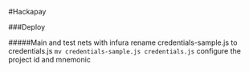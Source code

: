#Hackapay

###Deploy

#####Main and test nets with infura
rename credentials-sample.js to credentials.js
`mv credentials-sample.js credentials.js`
configure the project id and mnemonic

